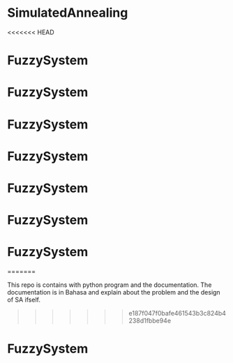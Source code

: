 # SimulatedAnnealing
<<<<<<< HEAD
# FuzzySystem
# FuzzySystem
# FuzzySystem
# FuzzySystem
# FuzzySystem
# FuzzySystem
# FuzzySystem
=======



This repo is contains with python program and the documentation. The documentation is in Bahasa and explain about the problem and the design of SA ifself.
>>>>>>> e187f047f0bafe461543b3c824b4238d1fbbe94e
# FuzzySystem
